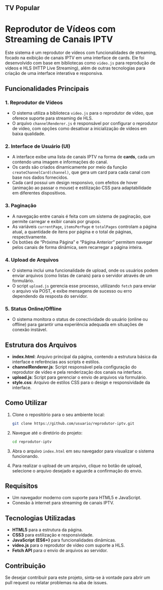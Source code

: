 TV Popular
---

# Reprodutor de Vídeos com Streaming de Canais IPTV

Este sistema é um reprodutor de vídeos com funcionalidades de streaming, focado na exibição de canais IPTV em uma interface de cards. Ele foi desenvolvido com base em bibliotecas como `video.js` para reprodução de vídeos e HLS (HTTP Live Streaming), além de outras tecnologias para criação de uma interface interativa e responsiva.

## Funcionalidades Principais

### 1. Reprodutor de Vídeos
- O sistema utiliza a biblioteca `video.js` para o reprodutor de vídeo, que oferece suporte para streaming de HLS.
- O arquivo `channelRenderer.js` é responsável por configurar o reprodutor de vídeo, com opções como desativar a inicialização de vídeos em baixa qualidade.

### 2. Interface de Usuário (UI)
- A interface exibe uma lista de canais IPTV na forma de **cards**, cada um contendo uma imagem e informações do canal.
- Os cards são criados dinamicamente por meio da função `createChannelCard(channel)`, que gera um card para cada canal com base nos dados fornecidos.
- Cada card possui um design responsivo, com efeitos de hover (animação ao passar o mouse) e estilização CSS para adaptabilidade em diferentes dispositivos.

### 3. Paginação
- A navegação entre canais é feita com um sistema de paginação, que permite carregar e exibir canais por grupos.
- As variáveis `currentPage`, `itemsPerPage` e `totalPages` controlam a página atual, a quantidade de itens por página e o total de páginas, respectivamente.
- Os botões de “Próxima Página” e “Página Anterior” permitem navegar pelos canais de forma dinâmica, sem recarregar a página inteira.

### 4. Upload de Arquivos
- O sistema inclui uma funcionalidade de upload, onde os usuários podem enviar arquivos (como listas de canais) para o servidor através de um formulário.
- O script `upload.js` gerencia esse processo, utilizando `fetch` para enviar o arquivo via POST, e exibe mensagens de sucesso ou erro dependendo da resposta do servidor.

### 5. Status Online/Offline
- O sistema monitora o status de conectividade do usuário (online ou offline) para garantir uma experiência adequada em situações de conexão instável.

## Estrutura dos Arquivos
- **index.html**: Arquivo principal da página, contendo a estrutura básica da interface e referências aos scripts e estilos.
- **channelRenderer.js**: Script responsável pela configuração do reprodutor de vídeo e pela renderização dos canais na interface.
- **upload.js**: Script para gerenciar o envio de arquivos via formulário.
- **style.css**: Arquivo de estilos CSS para o design e responsividade da interface.

## Como Utilizar

1. Clone o repositório para o seu ambiente local:
   ```bash
   git clone https://github.com/usuario/reprodutor-iptv.git
   ```

2. Navegue até o diretório do projeto:
   ```bash
   cd reprodutor-iptv
   ```

3. Abra o arquivo `index.html` em seu navegador para visualizar o sistema funcionando.

4. Para realizar o upload de um arquivo, clique no botão de upload, selecione o arquivo desejado e aguarde a confirmação do envio.

## Requisitos
- Um navegador moderno com suporte para HTML5 e JavaScript.
- Conexão à internet para streaming de canais IPTV.

## Tecnologias Utilizadas
- **HTML5** para a estrutura da página.
- **CSS3** para estilização e responsividade.
- **JavaScript (ES6+)** para funcionalidades dinâmicas.
- **video.js** para o reprodutor de vídeo com suporte a HLS.
- **Fetch API** para o envio de arquivos ao servidor.

## Contribuição
Se desejar contribuir para este projeto, sinta-se à vontade para abrir um pull request ou relatar problemas na aba de issues.

